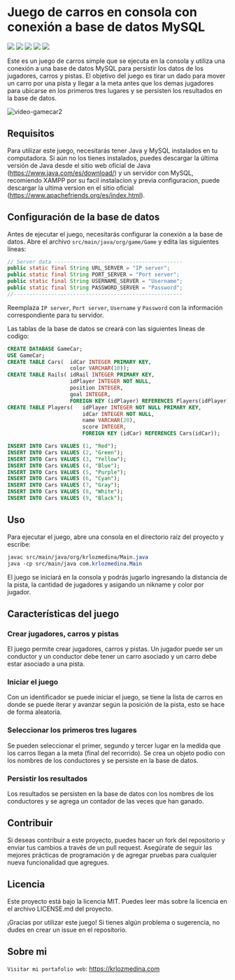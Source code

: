# Juego de carros en consola con conexión a base de datos MySQL

![](https://img.shields.io/github/stars/KrlozMedina/GameCar)
![](https://img.shields.io/github/forks/KrlozMedina/GameCar)
![](https://img.shields.io/github/tag/KrlozMedina/GameCar)
![](https://img.shields.io/github/release/KrlozMedina/GameCar)
![](https://img.shields.io/github/issues/KrlozMedina/GameCar)

Este es un juego de carros simple que se ejecuta en la consola y utiliza una
conexión a una base de datos MySQL para persistir los datos de los jugadores,
carros y pistas. El objetivo del juego es tirar un dado para mover un carro
por una pista y llegar a la meta antes que los demas jugadores para ubicarse
en  los primeros tres lugares y se persisten los resultados en la base de
datos.

![video-gamecar2](https://user-images.githubusercontent.com/78941509/227647932-328ed475-69ba-4f99-8372-153f3915aa10.gif)

## Requisitos

Para utilizar este juego, necesitarás tener Java y MySQL instalados en tu
computadora. Si aún no los tienes instalados, puedes descargar la última
versión de Java desde el sitio web oficial de Java (https://www.java.com/es/download/)
y un servidor con MySQL, recomiendo XAMPP por su facil instalacion y previa
configuracion, puede descargar la ultima version en el sitio oficial (https://www.apachefriends.org/es/index.html).

## Configuración de la base de datos

Antes de ejecutar el juego, necesitarás configurar la conexión a la base de
datos. Abre el archivo `src/main/java/org/game/Game` y edita
las siguientes líneas:

```java
// Server data -----------------------------------------
public static final String URL_SERVER = "IP server";
public static final String PORT_SERVER = "Port server";
public static final String USERNAME_SERVER = "Username";
public static final String PASSWORD_SERVER = "Password";
//------------------------------------------------------
```

Reemplaza `IP server`, `Port server`, `Username` y `Password` con la
información correspondiente para tu servidor.

Las tablas de la base de datos se creará con las siguientes lineas de codigo:

```sql
CREATE DATABASE GameCar;
USE GameCar;
CREATE TABLE Cars(  idCar INTEGER PRIMARY KEY,
                    color VARCHAR(10));
CREATE TABLE Rails( idRail INTEGER PRIMARY KEY,
                    idPlayer INTEGER NOT NULL,
                    position INTEGER,
                    goal INTEGER,
                    FOREIGN KEY (idPlayer) REFERENCES Players(idPlayer));
CREATE TABLE Players(   idPlayer INTEGER NOT NULL PRIMARY KEY,
                        idCar INTEGER NOT NULL,
                        name VARCHAR(20),
                        score INTEGER,
                        FOREIGN KEY (idCar) REFERENCES Cars(idCar));

INSERT INTO Cars VALUES (1, "Red");
INSERT INTO Cars VALUES (2, "Green");
INSERT INTO Cars VALUES (3, "Yellow");
INSERT INTO Cars VALUES (4, "Blue");
INSERT INTO Cars VALUES (5, "Purple");
INSERT INTO Cars VALUES (6, "Cyan");
INSERT INTO Cars VALUES (7, "Gray");
INSERT INTO Cars VALUES (8, "White");
INSERT INTO Cars VALUES (9, "Black");
```

## Uso

Para ejecutar el juego, abre una consola en el directorio raíz del proyecto
y escribe:

```css
javac src/main/java/org/krlozmedina/Main.java
java -cp src/main/java com.krlozmedina.Main
```

El juego se iniciará en la consola y podrás jugarlo ingresando la distancia
de la pista, la cantidad de jugadores y asigando un nikname y color por
jugador.

## Características del juego

### Crear jugadores, carros y pistas

El juego permite crear jugadores, carros y pistas. Un jugador puede ser un
conductor y un conductor debe tener un carro asociado y un carro debe estar
asociado a una pista.

### Iniciar el juego

Con un identificador se puede iniciar el juego, se tiene la lista de carros
en donde se puede iterar y avanzar según la posición de la pista, esto se
hace de forma aleatoria.

### Seleccionar los primeros tres lugares

Se pueden seleccionar el primer, segundo y tercer lugar en la medida que
los carros llegan a la meta (final del recorrido). Se crea un objeto podio
con los nombres de los conductores y se persiste en la base de datos.

### Persistir los resultados

Los resultados se persisten en la base de datos con los nombres de los
conductores y se agrega un contador de las veces que han ganado.

## Contribuir

Si deseas contribuir a este proyecto, puedes hacer un fork del repositorio
y enviar tus cambios a través de un pull request. Asegúrate de seguir las
mejores prácticas de programación y de agregar pruebas para cualquier nueva
funcionalidad que agregues.

## Licencia

Este proyecto está bajo la licencia MIT. Puedes leer más sobre la licencia
en el archivo LICENSE.md del proyecto.

¡Gracias por utilizar este juego! Si tienes algún problema o sugerencia, no
dudes en crear un issue en el repositorio.

## Sobre mi

`Visitar mi portafolio web`: <https://krlozmedina.com>